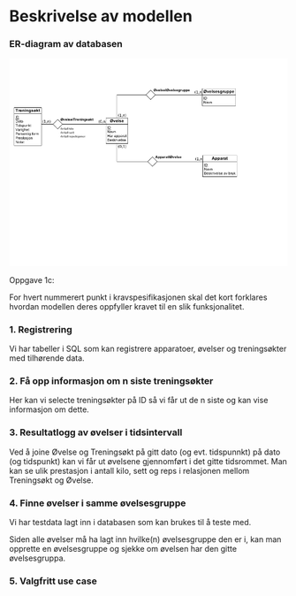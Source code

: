 # Beskrivelse av modellen

### ER-diagram av databasen

![bilde](ER-diagram_treningsdagbok_picture.png)

Oppgave 1c:

For hvert nummerert punkt i kravspesifikasjonen skal det kort forklares hvordan modellen deres oppfyller kravet til en slik funksjonalitet.


### 1. Registrering
Vi har tabeller i SQL som kan registrere apparatoer, øvelser og treningsøkter med tilhørende data.


### 2. Få opp informasjon om n siste treningsøkter
Her kan vi selecte treningsøkter på ID så vi får ut de n siste og kan vise informasjon om dette.

### 3. Resultatlogg av øvelser i tidsintervall
Ved å joine Øvelse og Treningsøkt på gitt dato (og evt. tidspunnkt) på dato (og tidspunkt) kan vi får ut øvelsene gjennomført i det gitte tidsrommet. Man kan se ulik prestasjon i antall kilo, sett og reps i relasjonen mellom Treningsøkt og Øvelse.

### 4. Finne øvelser i samme øvelsesgruppe
Vi har testdata lagt inn i databasen som kan brukes til å teste med.

Siden alle øvelser må ha lagt inn hvilke(n) øvelsesgruppe den er i, kan man opprette en øvelsesgruppe og sjekke om øvelsen har den gitte øvelsesgruppa.

### 5. Valgfritt use case

